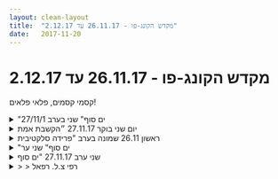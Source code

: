```yaml
---
layout: clean-layout
title:  "מקדש הקונג-פו - 26.11.17 עד 2.12.17"
date:   2017-11-20
---
```

# מקדש הקונג-פו - 26.11.17 עד 2.12.17 
קסמי קסמים, פלאי פלאים!

<details>
                    <summary>"ים סוף" שני בערב 27/11/1</summary>
                    שיעור משובח. הדרגתי. מתחיל בכניסה רגועה למים, ולשיעור, ואחר כך עבודה עם אנרגיה ותנועה. שמח עליו.
                  </details><details>
                    <summary>יום שני בוקר 27.11.17 ״הקשבת אמת</summary>
                    זמן מקדים: 19 דקות איכות בינונית-טובה&nbsp;&nbsp;&nbsp;&nbsp;נוכחים: אינגריד, בן, יואב, רמי&nbsp;&nbsp;&nbsp;&nbsp;מיקום: פינת מבנה המוזיאון החדש<br> קבלה והעברה של ביקורת. איך אני מרגיש כשמעבירים עליי ביקורת, עבודות שונות עם תקשורת שאני מזהה כביקורת עליי. צעד אחד אחורה והסתכלות, התבוננות בתחושות הגוף שלי, התבוננות במי שמעביר את הביקורת, לראות את המצב שלו. תרגול בשלושה של העברת ביקורת על שני האחרים. לתרגל עבודה עם הביקורת. <br> דברים שעברו אליי: זיהוי של התחושה הגופנית של הביקורת גם אם מופרכת לחלוטין, התבוננות ברמי בעת שמעביר ביקורת, לפרקים ממש ראיתי אותו. <br> רגעים שבהם אינגריד הרגישה מנותקת מהתרגיל וקיבלה תמיכה והסבר פרטני. <br> זיהיתי שבעבר זה מקטע כזה היה עשוי ברוב המקרים, להיתפס אצלי כחלק מעכב של השיעור. הבוקר זו היתה הזדמנות מרתקת לראות את הקושי הספציפי, את היכולת לשתף אותו. את הגישה של בן להתמודדות עם הקושי, שימוש בשאלות מכווינות ושאלות הבהרה, הטון הרגשי, האנרגיה. עוד טכניקת העברה של חומר. נפלא.<br> העמקת הקשב. תרגול תקשורת, אמת, שקר, עם רמי. התחלנו באמירת משפטים רגילים, המשכנו למשפטי שקר, משפטי אמת, ובהמשך שילוב של שניהם. נסיון לזהות. התבוננות מעניינת במתחולל אצלי בזמן אמירת משפט שקרי. קשב עם האוזניים וקשב עם כל הגוף סייע לי לזהות ברמה יחסית טובה בין משפטי אמת ושקר. <br> עבודה עם נשימה, נשימה דרך ריאות, נשימה דרך כל הגוף. <br> סיום שיעור 08:37
                  </details><details>
                    <summary>ראשון 26.11 שמונה בערב "פרידה סלקטיבית</summary>
                    הכשרת ג&#39;דיי נפלאה<br> אפרט יותר בהמשך
                  </details><details>
                    <summary>"ים סוף" שני ער</summary>
                    עשינו הרבה עבודות דמיון, נוכחתי מחדש עד כמה ההשפעה של הדמיון שלי עלי יכולה להיות טוטאלית. בהמשך חיפשנו דרכים להעלות את רמת האנרגיה שלנו. מצאתי אפקטיביות בעיקר בלתת כיפים ובלעמוד בלי לזוז.
                  </details><details>
                    <summary>שני ערב 27.11.17 "ים סוף</summary>
                    ריב, רפי ואני<br> <br> שיעור בדגש של המשך העבודה מסוף השיעור הקודם, &quot;לתת לאור לזהור&quot;<br> <br> סבב תרגילי תנועה ונשימה במטרה להגביר את הנוכחות בגוף<br> סביבות עבודה שונות עם דגש על נוחות מוגברת: בעיטות, טכניקות, סבבים של קרבות קצרים כשהשלישי צופה ומסיים את הקרב כאשר הוא מזהה חבטה מנטרלת.<br> עבודה עם אי הודאות בנוגע למצב ההתפתחות הנוכחי - עבודה מתמדת <br>
                  </details><details>
                    <summary>> > רפי צ.ל. רפאל</summary>
                    
                  </details><details>
                    <summary>שני ערב 27.11.17 "ים סוף</summary>
                    19:20 - 22:00 לערך<br> (השיעור שלי)<br> <br> משתתפים: ישי, דניאל, מיכל, אסא, עיליי, ריב, רפאל<br> <br> כמה מלים: <br> ההתכווננות לשיעור הייתה מעט מאתגרת. אולם התיישבתי עליה ברצינות, בסבלנות ובכוונה אמיתית. היה לי מאוד מוחשי המציאה של המציאות המבוקשת וההסתנכרנות/התחברות עימה. <br> <br> עקבות: <br> שער הנגשה נהדר - כדור אור לבן קטן בכף היד, או בכל מקום אחר - משמש מעין חלון קונג פו שאפשר תמיד לפתוח. ניתן להחזיקו, להניח לו לרחף מעל הראש, או לתת לו להיות בכל מקום שהוא. לתרגל להחזיק אותו כמעין סימניה. <br> שתי תמונות נהדרות - תחתיתו של האוקיינוס הגדול, ומשחק המחשב. משמשות באופן נפלא כדי למקד ולהגביר אותי כאן ועכשיו. <br> סדנה מיוחדת שהגענו אליה מרחוק.<br> איך להעלות את &quot;בר האנרגיה&quot; של דמות השחקן שלי? חקירה של אסטרטגיות שונות. <br> לתת כיפים, להיזכר בזכרונות של הצלחות וזמנים טובים, לזהות ולהגיד תכונות טובות של האנשים האחרים, לספר על תכניות הזויות לעתיד, ועוד. <br> לדמיין אנרגיה נהדרת עולה באחרים - מופלא<br> לשאול את עצמי על מתנות שאפשר לתת לאחרים<br> לשאול את עצמי על מתנות שאפשר לי לקבל היום<br> לשים לב למה שעולה בי ולהתייחס לזה כאל חלק מהשיעור. רכיב אחד בי. <br> <br> <br> תודה!!!
                  </details><details>
                    <summary>"הקשבת אמת" ביום ב ה27.1</summary>
                    איך לעמוד מול או עם ביקורת.<br> טכניקות:<br> להקשיב למה שנאמר.<br> כולל איזו מצוקה מובעת,<br> להרגיש היכן בגוף זה מורגש<br> לעצור, לא להזדהות, להדוף חזרה<br> תרגול עצמאי בתוכי,<br> עם פרטנרים שמטיחים האשמות בסבב<br> אותו הדבר עם רכילות.<br> נראה לי שאפשר אותו הדבר<br> עם מחמאות.<br>
                  </details><details>
                    <summary>"הצלחה של ערב" שלישי 28/11/201</summary>
                    היה שיעור מול המחשב, ובו שלושה תרגילים:<br> 1. קריאה של סיכומי שיעורים קודמים<br> 2. לחוש את הדימיונות והתחשות הנוכחיות בעצימה עינים בישיבה, לדמיין ולעצב בדמיון את מה שאנחנו רוצים.<br> 3. לקרוא טקסט על התמודדות עם כאבי עבר.<br> <br> אתגרים&nbsp;&nbsp;במהלך השיעור: <br> 1. התמודדות&nbsp;&nbsp;עם סביבת שיעור שלא הייתה מבודדת לגמרי, רעשים מהטלווזיה, סביבה שבה אני לא רגיל לייצר מקום רגשי של שיעור. <br> 2. התמודדות עם סיכומי שיעור באיכות פחות טובה, לטעמי, זה בעיקר התבטא בשגיאות הקלדה ובתחושה שהטקסט לא ברור.<br> 3. אתגר כללי של התמודדות עם סיכומי השיעור עם הרגשות שהם מציפים וכן הלאה.<br> 4. אתגר של יישום הרובד של עיצוב הדמיון ושימוש בתרגילי דמיון&nbsp;&nbsp;, וזאת מול המחשב ועם סביבה חיצונית של גירויים שאני רגיל להגיב אליהם כמו טלוויזיה או מחשב, בנוסף לזה הייתה ההתמודדות עם התחושה שזה לא מספיק טוב כי זה לא בסביבה מיוחדת, כי זה בבית, זה מול המחשב וכדומה בזה. <br> <br> יופי: <br> 1. ההתפעלות מסיכומי השיעורים ומבחינה של כל מה שעברתי במהלך השיעורים&nbsp;&nbsp;הקודמים, וכמה תחומים שונים נגעו השיעורים.<br> 2. שמתוך האתגר של ביצוע תרגילי הדמיון בסביבה&nbsp;&nbsp;הביתית עם הגירויים צצה גם יכולת ההתמודדות עם כך, העובדה שהצלחתי לייצר תרגיל הייתה מרגשת ויפה. <br> 3. התרגיל השלישי יצר עומק של תחושות ריפוי ושחרור ויצר תחושה של עומק.<br> 4. בכלל היכולת לקיים את השיעור בתנאים האלו, נתן תחושה של התקדמות ויכולת.הבחינה של שיעורי העבר נתנה לי תחושה&nbsp;&nbsp;של עושר הנושאים שנכעתי בהם, ותחושת טובה של דרך מאוד גדולה שעברתי.<br>
                  </details><details>
                    <summary>השיעור שלי בשני 20:00 - 27.11 "ים סוף</summary>
                    עבדתי עם עצמי, והאתגר העיקרי היה למצוא מיקומים שיהיה לי בהם נכון, נעים, עם מרחב עבודה. כיכר אתרים....לא האזור הכי מועדף שלי, הבה נגיד ככה :)<br> <br> בסוף במדרגות שמתחת למועדון ששכחתי את שמו, שם מצאתי לי מיקום טוב לעבודה.<br> <br> קצת בעיטות<br> קצת תנועה<br> מטה הקסמים<br> קצת גמישות<br> קצת חיזוק הביטחון העצמי במרחב<br> קצת הרפייה<br> <br> עיקר האתגר בשיעור הזה היה במיקום.<br> במיקום אחר, כשעובדים בקרבתי אבל לא צמוד, ואני יכולה להרפות לגמרי ולחוש ביטחון, היה לי בטח קל יותר להתמסר.
                  </details><details>
                    <summary>"הצלחה מפתיעה" בבוקר יום ד 29.1</summary>
                    האם אני חשוף בזמן שאני מתקיף?<br> האם אני פועל בדפוס תנועה קבוע ולפיכך <br> צפוי?<br> האם אני זוכר שלפעמים אם לא תמיד השליטה<br> היא בידי המתגונן?<br> האם אני זוכר שיש אין סוף זמן<br> ושאני בוחר מה לעשות בו?
                  </details><details>
                    <summary>"לצאת מתוך עצמנו" - רביעי, 20:0</summary>
                    התמקדתי בין היתר בשלוש האיכויות: בריאות, חופש והנאה. איפשרתי לאלה לכוון אותי בבחירות שקיבלתי.<br> מסוג השיעורים (היחסית נדירים) בהם הרגשתי מעט מפוזר. היה בזה משהו מאד נעים וניסיתי להינות מזה אף יותר.<br> תרגול &quot;חיזוק להבים&quot; ע&quot;י חקירה של התרגול הבסיסי הזה ויצירה של תרגולים נוספים המחוברים יותר לאמנות הלחימה שלי.<br> שיחה מעניינת על &quot;חופש&quot;. מהו חופש. הקשר של זה ליכולת למשחק והיכולת להיכנס לדמויות.<br> <br> השיעור שלי התחיל ב 18:55 והסתיים ב- 22:20<br> רוב השיעור התקיים בגן דבורה בארון.<br> עם ריבּ, חגי, אליאור ובן.
                  </details><details>
                    <summary>"הקשבת אמת" – שעור יום ב' בקר 27.11.201</summary>
                    משתתפים: יואב, אינגריד, רמי<br> מנחה: בן<br> <br> רגע לפני תחילת השיעור נזכרתי לאסוף את עצמי ולברר עם עצמי מה מנסה להגיע אלי. התשובה הייתה כמעט מידית: צמצום מאמץ. <br> התחלנו בהליכה תוך כדי תשומת לב לנשימה. היה נעים, עוזר להרפות ממאמצים מיותרים.<br> התמקמנו ברחבת תיאטרון הקאמרי. בן הנחה אותנו להיזכר בסיטואציה שבה מקבלים ביקורת. נזכרתי בסיטואציה שקרתה לי בעבודה לפני כמה חודשים. זה עדיין היה חוויה עוצמתית – תחושה שמטילים דופי ביכולות שלי ושעלי להצדיק את הדרך שבה אני עובדת. רגש של בעטה.<br> הוצעו כלים לניהול הסיטואציה:<br> 1.&nbsp;&nbsp;&nbsp;&nbsp;להעמיק את הקשב למי שמעביר את הביקורת (נגיש לי במידה רבה, כי אני מודעת לזה שלפעמים אני לא מקשיבה או מפרשת לא נכון מתוך התגובה הרגשית שלי).<br> 2.&nbsp;&nbsp;&nbsp;&nbsp;לזהות תוך כדי קשב את המצוקה שמתוכה מדבר מי שמעביר ביקורת (בזמן התרגול זה לא היה נגיש לי, כדאי בהמשך להעמיק בנקודה הזו).<br> 3.&nbsp;&nbsp;&nbsp;&nbsp;לקחת צעד אחורה ולנשום נשימה עמוקה כדי להשתחרר מעט מהתגובה הרגשית של ביקורת (זאת הטכניקה שבה אני משתמשת בד&quot;כ. זה עוזר להחזיר לעצמי צלילות מסוימת).<br> 4.&nbsp;&nbsp;&nbsp;&nbsp;להיות בקשב לתגובות שלי עצמי (גם בזה אני משתמשת לפעמים, כשזה נגיש לי).<br> תרגלנו התכת ביקורת הדדית – אחד כלפי השניים האחרים. <br> -&nbsp;&nbsp;&nbsp;&nbsp;נהניתי מזה, זה אפשר לי לראות איזו יכולת פיתחתי; גם שמתי לב שיואב ורמי הרבה פחות עוצמתיים ממני בביקורתיות שהפגינו. זה נתן לי נקודת התייחסות מועילה.<br> -&nbsp;&nbsp;&nbsp;&nbsp;ראיתי הבדל בין האשמה שנובעת מתסכול (חוסר סבלנות) לבין האשמה בנובעת מתוך מצוקה רגשית (כעס, חוסר אונים) .<br> ציינתי בקול רם שהביקורתיות שהשניים האחרים מתיכים בי איננה עוצמתית מספיק כדי לעורר בי רגשות (לפעמים זה אפילו מצחיק אותי). בדיעבד אני רואה שלמעשה אני חוסמת את הרגשות שלי.<br> בן ענה לי שאפשר להשוות את הניסיון לצאת אל בהאשמה לאגרוף שרק מסמנים אותו בזמן תרגול, שאיננו כמת אגרוף אמתית, שזו אפשרות לתרגל תנאי קרב במהירות איטית מאוד. ההשוואה הזו מאוד עזרה לי והפכה לי את התרגיל לנגיש. בעקבות זה הצלחתי להתחבר הרבה יותר טוב לתרגיל.<br> בן הצביע לי על האפשרות לאפשר לרגש לעלות. בתחילת התרגיל זה נראה לי כמעט בלתי אפשרי – מרוב פחד לאבד שליטה. בהמשך הצלחתי לאפשר לרגשות אפילו די חזקים לעלות, לאט לאט. בעקבות זה גם זיהיתי שלמעשה אני הרבה פעמים כן מאפשרת לרגשות לצוף, הרבה יותר ממה שנדמה לי.<br> הוא הראה לי שלאפשר לרגש לצאת זה חופש. עד אז רק חוויתי א זה אינטואיטיבית, עכשיו לראשונה יכולתי לראות את זה באופן מודע. מעולה.<br> <br> תרגול נוסף: כל אחד בתורו מספר לאחרים פיסת רכילות במשפט או שניים במטרה לעורר תשומת לב, לרקת את הקשב של המקשיבים, לעורר סנסציה, סטייל: &quot;שמעתם מה קרה ל-X? (שם של אדם מוכר)&quot;.&nbsp;&nbsp;מטרת החלק השני של התרגיל הייתה לזהות איך נשאבים ולנסות שלא להישאב.<br> -&nbsp;&nbsp;&nbsp;&nbsp;היה לי די קל שלא להיבלע לתוך הסנסציה, כיוון שהמנגנון הזה די מוכר לי ושקוף לי.<br> <br> הרגשתי בטוחה בסביבת התרגול הזאת והרשיתי לעצמי לשאול שאלות שהרבה פעמים אני לא מעלה. היה נהדר שיכולתי להגיד בקול רם שאיבדתי את חוט המחשבה לתרגיל ושהלכתי לאיבוד בתוכו. התשובות של בן יצרו לי הרבה בהירות.<br> היה שעור מעולה ומשמעותי מאוד.<br>
                  </details><details>
                    <summary>"הצלחה מפתיעה" – שעור יום ד' בקר 29.11.201</summary>
                    משתתפים: יואב, אינגריד, רמי, תרצה, דורית<br> מנחה: יואב<br> <br> הנושא האישי שביקש להגיע אלי לשיעור הזה: הנאה.<br> מה שהגיע אלי במהלך השיעור:<br> -&nbsp;&nbsp;&nbsp;&nbsp;קשב פנימה והחוצה<br> -&nbsp;&nbsp;&nbsp;&nbsp;תשומת לב לנשימה<br> תרגולים:<br> -&nbsp;&nbsp;&nbsp;&nbsp;גמישות עצמית במטרה להרגיש יותר נעים בגוף<br> -&nbsp;&nbsp;&nbsp;&nbsp;תנועות קטנות ועדינות (הנחיה של יואב) - היה מצוין, מאוד רלוונטי, משחרר. נהניתי.<br> -&nbsp;&nbsp;&nbsp;&nbsp;עבודה בזוג עם רמי: אגרוף חומק. הרגשתי איך אני מגייסת את הגוף באופן טוטאלי. שמתי לב כיצד כל השחרור שהצלחתי להשיג בתרגול הקודם נעלם בבת אחת. ציינתי זאת בקול רם. יואב שמע וענה לי: &quot;אל תנסי להיאחז בזה אלא תנסי ליצור את זה מחדש מתוך התרגול הנוכחי.&quot; הנחיה מאוד מדויקת ורלוונטית. ממש נהניתי ממנה. ראיתי שכדי ליצור את הנינוחות מחדש אני צריכה לצאת מהטוטאליות, מבלי להתנתק, אלא פחות להתאמץ. נוכחות מאלה במינימום מאמץ או משהו דומה לזה. זה למעשה אפר לי להחזיר לעצמי את הקשב שלי לעצמי.<br> -&nbsp;&nbsp;&nbsp;&nbsp;עבודה על רצף של 2-3 תנועות לחמיה. נהניתי. הרגשתי שהתנועות שלי מדויקות יותר, נקיות יותר, שאני מרגישה קלילה ונהנית.<br> -&nbsp;&nbsp;&nbsp;&nbsp;הקשב הפנימי מאוד מועיל.<br> עוד שיעור משמעותי!<br>
                  </details><details>
                    <summary>"פרידה סלקטיבית" יום ראשון ה 26.11.17 20:0</summary>
                    מתחילה השיעור בערך ב 19:20 בנקודת המפגש<br> הנחיה לבחור לקראת השיעור חמש תנועות הגנה פנימיות<br> עבודה עם התנועות<br> מסיימת השיעור ב19:35<br>
                  </details><details>
                    <summary>> > קצת שאלו</summary>
                    איך היה לבחור מראש חמש ואז לעבוד עליהן בפועל בשיעור?<br> <br> לפעמים בין הבחירה לביצוע יש קונפליקט (ככה זה אצל בני אדם) - היה לך הפעם?<br> <br> האם הוספת להן תנועות נוספות, חיצוניות ו/או פנימיות?<br><br><table width='70%' cellpadding='0' cellspacing='0' bgcolor='#C6C7C6'><tr><td height='1'></td></tr></table><br><b>מדברים על מדיטציה:</b> <a href="http://forums.tapuz.co.il/meditation" target="_blank">http://forums.tapuz.co.il/meditation</a><br/><br/>לומדים את אמנות המדיטציה: <a href="http://www.ThePracticalMeditation.com" target="_blank" rel=nofollow>www.ThePracticalMeditation.com</a><br/>לומדים את אמנות היכולת: <a href="http://www.MagicalChanging.com" target="_blank" rel=nofollow>www.MagicalChanging.com</a>
                  </details><details>
                    <summary>> > > > תשובו</summary>
                    לבחור לפני ולעבוד בפועל בשיעור היה מאוד נעים, מלמד<br> <br> בין הבחירה לביצוע לא חוויתי קונפליקט הפעם<br> <br> לא הוספתי הפעם תנועות פנימיות או חיצוניות נוספות
                  </details><details>
                    <summary>רביעי 22 29.11.17 "לצאת מתוך עצמנו</summary>
                    זמני השיעור שלי: 21:00 - 23:00<br> משתתפים: שיר ואני<br> <br> עקבות:<br> להגביר את האור ולהתבסס בו. אנרגיה עולה בי ובאחרים בשיעור. קבלה מלאה של המצב הקיים, כניסה למצב גולם. היזכרות בהצלחות - רגעים טובים בגראז&#39;. לחפש את האנרגיה הטובה. את ההשראה. ביקור של הסייען בשיעור, שימוש בזה כדי להמשיך ולחזק את המהלך, שילוב הרמוני בין המהלך ובין האנרגיה הנוספת שבאה לעזור.&nbsp;&nbsp;הסבת תשומת הלב אל 3 החלקים של השיעור. 2 השערים שבתחילתו ובסופו. <br> <br> תרגול ולימוד של טכניקה עם שיר. <br> התבוננות: נתיבים של לימוד. <br> ניסיון לעזור בדרך נכונה מניב תוצאות טובות. <br> <br> חלק נוסף, מאתגר יותר לאחר מכן. חלק בי רוצה רק לסיים וללכת הביתה. משהה את סיפוקו. אפילו רק זה יכול להיות רב תועלת.. מחפש את זה. לאן להתקדם מכאן. <br> <br> תודה!!!<br> <br>
                  </details><details>
                    <summary>חמישי 30.11.17 "לפתוח שער</summary>
                    משתתפים: אסא, עיליי, ריב ויניב<br> <br> הגעה למרחב השיעור במצב די כבוי, עוסק לפניו בהתחברות לעצמי, לשיעור ולמטרות. התוצאות הראשונות מעט חיוורות. מספר שערים מציגים את עצמם באופן ראשוני ומטושטש, אך כבר אפשר להריח שהם עתידים להתפתח עם עוד קצת זמן. <br> <br> התרגיל הראשון שלנו הוא לקחת כחצי שעה לסשן של שדרוג ושיפור של עצמו ולפגוש את הסייען בתומם במיקום מתואם מראש. <br> <br> שער - (לאו דווקא מסודר כרונולוגית) - אור לבן<br> שער - המטרות הטווח ארוכיות. צלילות. מה אני עושה כאן. איך להיות מחובר יותר אליהן. <br> שער - חלישה על המרחב, תנועה מודעת במרחב.<br> שער - התקדמות ביצירה נכונה, הגשמה וחיבור. לבקש דבר על פי מאפייניו, ולהישאר פתוח לקבל ולהעביר.<br> שער - נגישות. איך עושים שהדברים יהיו נגישים ומפתים עבור אסא באופן יותר רציף, עמוק, אפקטיבי ומספק. כדור האור המלווה. <br> <br> לנסות לתמצת את העבודה שעשינו להסבר קצר שמנסה להעביר מקסימום מידע לאחרים. <br> <br> עבודה עם דימויים. היכולת להשתמש בדימוי מתוך הספריה האינסופית לצרכיי. היכולת לנטרל השפעה של דימוי שלילי כפייתי ודביק. בעיקר על ידי היעשות מודע לו ברמה גבוהה יותר. דימוי שאני מודע לו איננו יכול להשפיע לרעה. אם יש השפעה כזו, זהו סימן טוב לכך שאינני ער לו באמת. <br> <br> 4 כיווני חבטת ידיים / הסטה. 2 העננים, הקוף והנחש. ניתן להשתמש בתרגיל חיזוק הלהבים העתיק כדי להתקדם בארבע הללו. ניתן לפרק אותו ולהרכיב אותו באופנים שונים לצרכינו. זה קוד פתוח.<br> <br> שיעור, יצירת בועת קונג-פו - אהו!<br> <br> תודה רבה!!!<br>
                  </details><details>
                    <summary>> > תוספ</summary>
                    היכולת לקחת פרק זמן לעצמי לצורך שו&quot;ש, מתי שבא לי, לאיזה פרק זמן שבא לי. ולעוף על זה. <br>
                  </details><details>
                    <summary>שבת 2.11.17 "ריכוז עטוף בנחישות</summary>
                    השיעור שלי החל בשעה 15:20 והסתיים בסביבות השעה 17:05<br> השתתפו בו חוץ ממני גם עומר ואלון<br> <br> מעניין וכיפי - שלושתנו השתמשנו במהלך השבוע שלנו בשערי נגישות ותרגלנו אותם. <br> שער בסיסי/רכיב בסיסי לשדרוג או ריפוי מצב - ראיית השלמות שבו. ואז להניח לו להתפתח לשלמות עמוקה יותר, מדרגה גבוהה יותר. <br> <br> תרגיל מצויין ללימוד הרמוניה עם הקרקע -&nbsp;&nbsp;כולנו בתנוחה קרובה לקרקע שאחד מאיתנו מראה, ואז הבא מעביר אותנו לבאה, אנחנו מנסים לחקות גם את התנוחה וגם את המעבר אליה. <br> <br> הילד המנסה להשתפר באמנות הלחימה איננו מסוגל לעשות תרגיל כמו לעשות תנועות מאמנות הלחימה במטרה לשפר את הבריאות שלי. מישהו אחר&nbsp;&nbsp;צריך להוביל את זה. (איזה יופי! זה מתקשר עם התשובה הזאתי <a href='http://www.tapuz.co.il/communa/ViewmsgCommuna.asp?Communaid=1718&msgid=56733594' target='_blank' style='color:blue;'>http://www.tapuz.co.il/communa/ViewmsgCommuna.asp?Communaid=1718&msgid=56733594</a> ). <br> <br> איך אפשר לשדרג את אמן הלחימה שלי ב-12 דקות כשאני לבדי?<br> להרפות את תנועת הגוף שלי תוך שאני מכוונן לשפר את מערכת המיגון של הגוף. <br> להיות עוד קצת יצור 4 גפי שנע ומשתמש בכולם<br> לשפר מעט את הבעיטות שלי<br> להשתמש בדימויים מחזקים, ולבדוק אילו משפיעים עלי איך. <br> לדמיין שיש מולי יריב שקרוב לרמתי, לשפר את עצמי מול היריב הדמיוני הזה. <br> לזכור ולהזכיר את המטרות שלי<br> <br> בדרך למטה, ניסיון להשפיע על הריצה שלי באמצעות דימוי טוב. תוצאה נעימה מאוד. כמעט דרמטית אפילו. <br> <br> ניסיון להתקדם מידי שניה בעדינות. <br> עבודה עם ההנחיה הזו כלשונה. מידי שניה. לנסות. להתקדם בעדינות. <br> <br> תודה רבה!!!<br> <br>
                  </details><details>
                    <summary>רביעי בוקר קונגפו "הצלחה מפתיעה</summary>
                    אחלה שיעור! <br> אכן היתה לי הצלחה מפתיעה שנשארה לי בגוף. <br> בעבודה חופשית נתתי לעצמי הנחיה להגיע מקצה אחד של הרחבה למשנהו בצורה הכי נעימה שאפשר. זה היה נעים נורא (בתנועות קצת מוזרות ומפתיעות יצא לי, משהו מתנדנד כזה)<br> אחר כך נתתי לעצמי הנחיה לעשות עבודה דומה ברגשות. היתה לי שם תובנה מופלאה - שלא צריך ללכת דרך מלים או תובנות בשביל לעבוד עם הרגשות אלא הצלחתי לעבוד ישירות איתם. קשה להסביר אבל זו היתה תובנת ישירות עמוקה כזו אחושילינג, כאילו נפתח ערוץ חדש.
                  </details><details>
                    <summary>"ריכוז עטוף בנחישות" שבת 16:0</summary>
                    אכלתי מאוחר (התרגלתי לכך שבשבועות האחרונים השיעורים לא כל כך מאתגרים פיזית בתחילתם) וגם היה לי קצת מצב רוח נאחס<br> בתחילת השיעור הרגשתי לא נעים - ולא ידעתי איך להתמודד עם זה,<br> <br> אני זוכר שהיו רגעים של קבלה של עצמי/הרגע בדיוק כפי שהוא זה מושלם, וזה אוטומטית עשה לי טוב<br> <br> היה משחקים של מסירות עם כפפה<br> עבודה על טכניקה <br> <br> הרגשתי שאני לא כל כך מחובר<br> <br> אחרי השיעור שיחה מקרבת עם עומרי<br> <br> הייתה לי מחשבה להשתמש ביומן בשביל להציב מטרה שבועית, ולראתו שהיא הוגשמה.<br> קשה לי מאד לבחור מטרה, בוא ננסה סתם משהו קטן וחמוד: לפני השינה אני אגיד לעצמי &quot;לילה טוב&quot; עם כוונה טובה.
                  </details><a href="javascript:history.back()">בית</a>